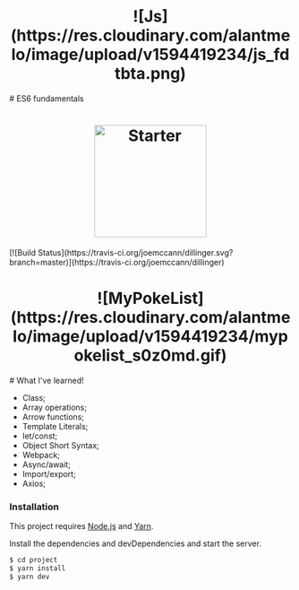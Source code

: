 <h1 align="center">  
  ![Js](https://res.cloudinary.com/alantmelo/image/upload/v1594419234/js_fdtbta.png)
</h1>
# ES6 fundamentals
<h1 align="center">
    <img alt="Starter" src=".public/js.png" width="200px" />
</h1>
[![Build Status](https://travis-ci.org/joemccann/dillinger.svg?branch=master)](https://travis-ci.org/joemccann/dillinger)
<h1 align="center"> 
  ![MyPokeList](https://res.cloudinary.com/alantmelo/image/upload/v1594419234/mypokelist_s0z0md.gif)
</h1>
# What I've learned!

  - Class;
  - Array operations;
  - Arrow functions;
  - Template Literals;
  - let/const;
  - Object Short Syntax;
  - Webpack;
  - Async/await;
  - Import/export;
  - Axios;

### Installation

This project requires [Node.js](https://nodejs.org/) and  [Yarn](https://yarnpkg.com/).

Install the dependencies and devDependencies and start the server.

```sh
$ cd project
$ yarn install
$ yarn dev
```


